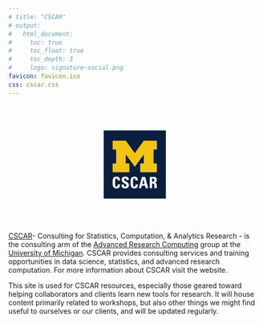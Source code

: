 ```yaml
---
# title: "CSCAR" 
# output:
#   html_document:
#     toc: true
#     toc_float: true
#     toc_depth: 3
#     logo: signature-social.png
favicon: favicon.ico
css: cscar.css
---
```

<br>
<br>
<br>

<img src='img/signature-vertical-informal.png' style='display:block; margin: 0 auto;' width=25%> 

<br>
<br>
<br>

[CSCAR](http://cscar.research.umich.edu/)- Consulting for Statistics, Computation, & Analytics Research - is the consulting arm of the [Advanced Research Computing](http://arc.umich.edu/) group at the [University of Michigan](https://www.umich.edu/).  CSCAR provides consulting services and training opportunities in data science, statistics, and advanced research computation.  For more information about CSCAR visit the website.

This site is used for CSCAR resources, especially those geared toward helping collaborators and clients learn new tools for research.  It will house content primarily related to workshops, but also other things we might find useful to ourselves or our clients, and will be updated regularly.



